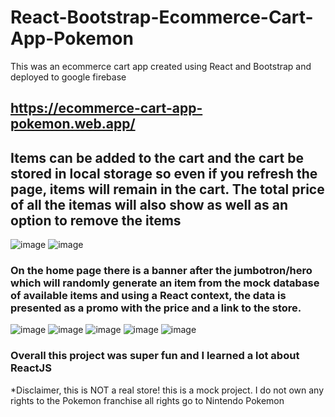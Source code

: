 # React-Bootstrap-Ecommerce-Cart-App-Pokemon 
This was an ecommerce cart app created using React and Bootstrap and deployed to google firebase
## https://ecommerce-cart-app-pokemon.web.app/ ##

## Items can be added to the cart and the cart be stored in local storage so even if you refresh the page, items will remain in the cart. The total price of all the itemas will also show as well as an option to remove the items ##
![image](https://user-images.githubusercontent.com/40246928/194359322-10b2e5b5-aa07-46cf-8902-e239d7f321f6.png)
![image](https://user-images.githubusercontent.com/40246928/194167632-9e69bae8-c73a-492f-a8b6-856a4ca33ae4.png)

### On the home page there is a banner after the jumbotron/hero which will randomly generate an item from the mock database of available items and using a React context, the data is presented as a promo with the price and a link to the store.

![image](https://user-images.githubusercontent.com/40246928/194359322-10b2e5b5-aa07-46cf-8902-e239d7f321f6.png)
![image](https://user-images.githubusercontent.com/40246928/194167955-782e1f4d-96de-43bd-a6c4-0e2aaf88e7d9.png)
![image](https://user-images.githubusercontent.com/40246928/194168001-398292d5-0e4d-44d6-9569-2ef247679d55.png)
![image](https://user-images.githubusercontent.com/40246928/194168037-46003971-7de5-4bfe-8682-e6e25525e68f.png)
![image](https://user-images.githubusercontent.com/40246928/194362101-a2ac8462-862b-430a-be93-c95c3a85eaa8.png)


### Overall this project was super fun and I learned a lot about ReactJS ###
*Disclaimer, this is NOT a real store! this is a mock project. I do not own any rights to the Pokemon franchise all rights go to Nintendo Pokemon
